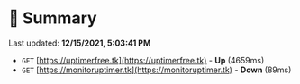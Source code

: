 # 📖 Summary
Last updated: **12/15/2021, 5:03:41 PM**

- `GET` [https://uptimerfree.tk](https://uptimerfree.tk) - **Up** (4659ms)
- `GET` [https://monitoruptimer.tk](https://monitoruptimer.tk) - **Down** (89ms)
